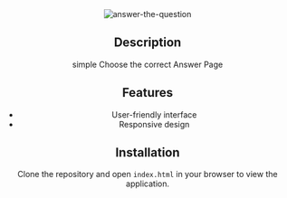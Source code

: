 <div align="center"><link rel="stylesheet" href="index.css">

<img src="https://nkb-backend-media-static-tenxiitian.s3.ap-south-1.amazonaws.com/tenxiitian_prod/programs/Tech+Programs/frontend-content/ccbp/coding-practice-questions/dynamic-webapps/answer-the-question-v1.gif" alt="answer-the-question" style="max-width: 300px;">

## Description
simple Choose the correct Answer Page
## Features
- User-friendly interface
- Responsive design

## Installation

Clone the repository and open `index.html` in your browser to view the application.
